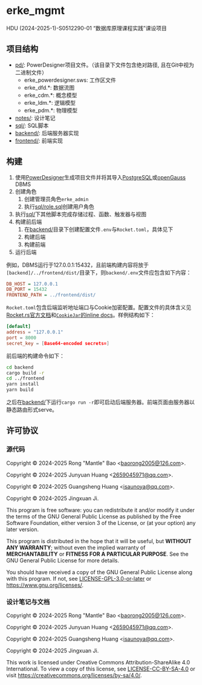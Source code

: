 # erke_mgmt

HDU (2024-2025-1)-S0512290-01 “数据库原理课程实践”课设项目

## 项目结构

* [pd/](pd/): PowerDesigner项目文件。（该目录下文件包含绝对路径, 且在Git中视为二进制文件）
  * erke_powerdesigner.sws: 工作区文件
  * erke_dfd.*: 数据流图
  * erke_cdm.*: 概念模型
  * erke_ldm.*: 逻辑模型
  * erke_pdm.*: 物理模型
* [notes/](notes/): 设计笔记
* [sql/](sql/): SQL脚本
* [backend/](backend/): 后端服务器实现
* [frontend/](frontend/): 前端实现

## 构建

1. 使用[PowerDesigner](https://www.powerdesigner.biz/)生成项目文件并将其导入[PostgreSQL](https://www.postgresql.org/)或[openGauss](https://opengauss.org/zh/) DBMS
2. 创建角色
   1. 创建管理员角色`erke_admin`
   2. 执行[sql/role.sql](sql/role.sql)创建用户角色
3. 执行[sql/](sql/)下其他脚本完成存储过程、函数、触发器与视图
4. 构建前后端
   1. 在[backend/](backend/)目录下创建配置文件`.env`与`Rocket.toml`，具体见下
   2. 构建后端
   3. 构建前端
5. 运行后端

例如，DBMS运行于127.0.0.1:15432，且前端构建内容将放于`[backend]/../frontend/dist/`目录下，则`backend/.env`文件应包含如下内容：

```ini
DB_HOST = 127.0.0.1
DB_PORT = 15432
FRONTEND_PATH = ../frontend/dist/
```

`Rocket.toml`包含后端监听地址端口与Cookie加密配置。配置文件的具体含义见[Rocket.rs官方文档](https://rocket.rs/guide/v0.5/configuration/)和[`CookieJar`的inline docs](https://api.rocket.rs/v0.5/rocket/http/struct.CookieJar#encryption-key)。样例结构如下：

```toml
[default]
address = "127.0.0.1"
port = 8000
secret_key = [Base64-encoded secrets=]
```

前后端的构建命令如下：

```sh
cd backend
cargo build -r
cd ../frontend
yarn install
yarn build
```

之后在[backend/](backend/)下运行`cargo run -r`即可启动后端服务器。前端页面由服务器以静态路由形式serve。

## 许可协议

### 源代码

Copyright &copy; 2024-2025 Rong "Mantle" Bao <<baorong2005@126.com>>.

Copyright &copy; 2024-2025 Junyuan Huang <<2659045971@qq.com>>.

Copyright &copy; 2024-2025 Guangsheng Huang <<isaunoya@qq.com>>.

Copyright &copy; 2024-2025 Jingxuan Ji.

This program is free software: you can redistribute it and/or modify it under the terms of the GNU General Public License as published by the Free Software Foundation, either version 3 of the License, or (at your option) any later version.

This program is distributed in the hope that it will be useful, but **WITHOUT ANY WARRANTY**; without even the implied warranty of **MERCHANTABILITY** or **FITNESS FOR A PARTICULAR PURPOSE**. See the GNU General Public License for more details.

You should have received a copy of the GNU General Public License along with this program. If not, see [LICENSE-GPL-3.0-or-later](LICENSE-GPL-3.0-or-later) or <https://www.gnu.org/licenses/>.

### 设计笔记与文档

Copyright &copy; 2024-2025 Rong "Mantle" Bao <<baorong2005@126.com>>.

Copyright &copy; 2024-2025 Junyuan Huang <<2659045971@qq.com>>.

Copyright &copy; 2024-2025 Guangsheng Huang <<isaunoya@qq.com>>.

Copyright &copy; 2024-2025 Jingxuan Ji.

This work is licensed under Creative Commons Attribution-ShareAlike 4.0 International. To view a copy of this license, see [LICENSE-CC-BY-SA-4.0](LICENSE-CC-BY-SA-4.0) or visit <https://creativecommons.org/licenses/by-sa/4.0/>.
